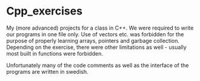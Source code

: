 # Cpp_exercises
My (more advanced) projects for a class in C++. We were required to write our programs in one file only. Use of vectors etc. was forbidden for the purpose of properly learning arrays, pointers and garbage collection. Depending on the exercise, there were other limitations as well - usually most built in functions were forbidden.

Unfortunately many of the code comments as well as the interface of the programs are written in swedish. 
